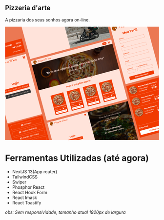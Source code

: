 ## Pizzeria d'arte

A pizzaria dos seus sonhos agora on-line.

![image](https://github.com/LucasSousa09/pizzeria-d-art/blob/main/public/Presentation_container.png)

# Ferramentas Utilizadas (até agora)
- NextJS 13(App router)
- TailwindCSS
- Swiper
- Phosphor React
- React Hook Form
- React Imask
- React Toastify

*obs: Sem responsividade, tamanho atual 1920px de largura*